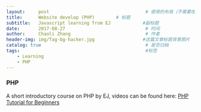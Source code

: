 ```yaml
---
layout:     post                                    # 使用的布局（不需要改）
title:      Website develop (PHP)        # 标题
subtitle:   Javascript learning from EJ            #副标题
date:       2017-08-27                              # 时间
author:     Chaoli Zhang                            # 作者
header-img: img/Tag-bg-hacker.jpg                  #这篇文章标题背景图片
catalog: true                                       # 是否归档
tags:                                               #标签
    - Learning
    - PHP
---
```


### PHP
A short introductory course on PHP by EJ, videos can be found here: [PHP Tutorial for Beginners](https://www.youtube.com/playlist?list=PLr6-GrHUlVf86WpAyqV5dJUwYUUTzJWWV)


#####

